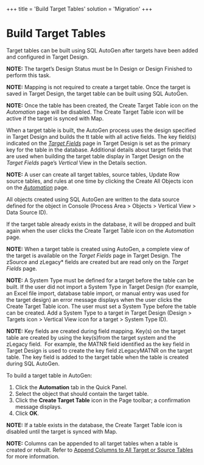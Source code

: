 +++
title = 'Build Target Tables'
solution = 'Migration'
+++

# Build Target Tables

Target tables can be built using SQL AutoGen after targets have been
added and configured in Target Design.

<span style="font-weight: bold;">NOTE:</span> The target’s Design Status
must be In Design or Design Finished to perform this task.

<span style="font-weight: bold;">NOTE:</span> Mapping is not required to
create a target table. Once the target is saved in Target Design, the
target table can be built using SQL AutoGen.

<span style="font-weight: bold;">NOTE:</span> Once the table has been
created, the Create Target Table icon on the
<span style="font-style: italic;">Automation</span> page will be
disabled. The Create Target Table icon will be active if the target is
synced with Map.

When a target table is built, the AutoGen process uses the design
specified in Target Design and builds the tt table with all active
fields. The key field(s) indicated on the *[Target
Fields](../../Design/Page_Desc/Target_Fields_H_Target_Design)* page
in Target Design is set as the primary key for the table in the
database. Additional details about target fields that are used when
building the target table display in Target Design on the *Target
Fields* page’s *Vertical* View in the Details section.

<span style="font-weight: bold;">NOTE:</span> A user can create all
target tables, source tables, Update Row source tables, and rules at one
time by clicking the Create All Objects icon on the
<span style="font-style: italic;">[Automation](../Page_Desc/Automation_page)</span>
page.

All objects created using SQL AutoGen are written to the data source
defined for the object in Console (Process Area \> Objects \> Vertical
View \> Data Source ID).

If the target table already exists in the database, it will be dropped
and built again when the user clicks the Create Target Table icon on the
<span style="font-style: italic;">Automation</span> page.

<span style="font-weight: bold;">NOTE:</span> When a target table is
created using AutoGen, a complete view of the target is available on the
<span style="font-style: italic;">Target Fields</span> page in Target
Design. The zSource and zLegacy\* fields are created but are read only
on the <span style="font-style: italic;">Target Fields</span> page.

<span style="font-weight: bold;">NOTE:</span> A System Type must be
defined for a target before the table can be built. If the user did not
import a System Type in Target Design (for example, an Excel file
import, database table import, or manual entry was used for the target
design) an error message displays when the user clicks the Create Target
Table icon. The user must set a System Type before the table can be
created. Add a System Type to a target in Target Design (Design \>
Targets icon \> Vertical View icon for a target \> System Type ID).

<span class="msoIns" style="font-weight: bold;">NOTE:</span> Key fields
are created during field mapping. Key(s) on the target table are created
by using the key(s)from the target system and the zLegacy field.  For
example, the MATNR field identified as the key field in Target Design is
used to create the key field zLegacyMATNR on the target table. The key
field is added to the target table when the table is created during SQL
AutoGen.

To build a target table in AutoGen:

1.  Click the **Automation** tab in the Quick Panel.
2.  Select the object that should contain the target table.
3.  Click the **Create Target Table** icon in the Page toolbar; a
    confirmation message displays.
4.  Click **OK**.

<span style="font-weight: bold;">NOTE:</span> If a table exists in the
database, the Create Target Table icon is disabled until the target is
synced with Map.

**NOTE:** Columns can be appended to all target tables when a table is
created or rebuilt. Refer to [Append Columns to All Target or Source
Tables](../../Design/Use_Cases/Append_Utility_Columns_to_all_Tables)
for more information.
